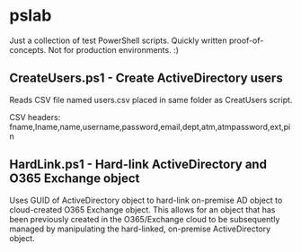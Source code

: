 # pslab

Just a collection of test PowerShell scripts. Quickly written proof-of-concepts. Not for production environments. :)

## CreateUsers.ps1 - Create ActiveDirectory users
Reads CSV file named users.csv placed in same folder as CreatUsers script.

CSV headers: fname,lname,name,username,password,email,dept,atm,atmpassword,ext,pin

## HardLink.ps1 - Hard-link ActiveDirectory and O365 Exchange object
Uses GUID of ActiveDirectory object to hard-link on-premise AD object to cloud-created O365 Exchange object. This allows for an object that has been previously created in the O365/Exchange cloud to be subsequently managed by manipulating the hard-linked, on-premise ActiveDirectory object.
